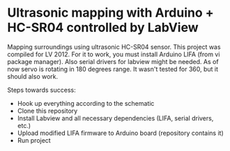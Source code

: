 # Ultrasonic mapping with Arduino + HC-SR04 controlled by LabView
Mapping surroundings using ultrasonic HC-SR04 sensor. 
This project was compiled for LV 2012. For it to work, you must install Arduino LIFA (from vi package manager). 
Also serial drivers for labview might be needed.
As of now servo is rotating in 180 degrees range. It wasn't tested for 360, but it should also work. 

Steps towards success:
- Hook up everything according to the schematic
- Clone this repository
- Install Labview and all necessary dependencies (LIFA, serial drivers, etc.)
- Upload modified LIFA firmware to Arduino board (repository contains it)
- Run project
